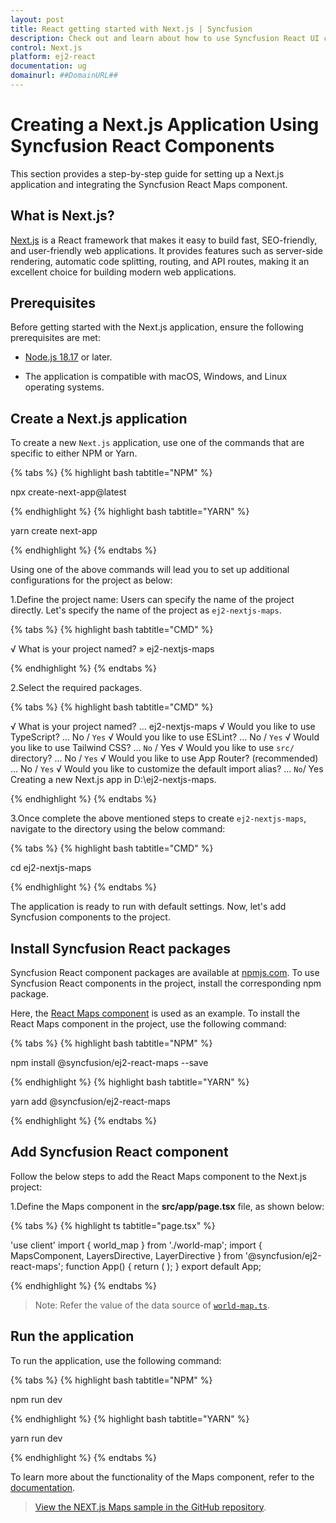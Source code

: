 ```yaml
---
layout: post
title: React getting started with Next.js | Syncfusion
description: Check out and learn about how to use Syncfusion React UI components in the Next.js project.
control: Next.js
platform: ej2-react
documentation: ug
domainurl: ##DomainURL##
---
```



# Creating a Next.js Application Using Syncfusion React Components

This section provides a step-by-step guide for setting up a Next.js application and integrating the Syncfusion React Maps component.

## What is Next.js?

[Next.js](https://nextjs.org/) is a React framework that makes it easy to build fast, SEO-friendly, and user-friendly web applications. It provides features such as server-side rendering, automatic code splitting, routing, and API routes, making it an excellent choice for building modern web applications.

## Prerequisites

Before getting started with the Next.js application, ensure the following prerequisites are met:

* [Node.js 18.17](https://nodejs.org/en) or later.

* The application is compatible with macOS, Windows, and Linux operating systems.

## Create a Next.js application

To create a new `Next.js` application, use one of the commands that are specific to either NPM or Yarn.

{% tabs %}
{% highlight bash tabtitle="NPM" %}

npx create-next-app@latest

{% endhighlight %}
{% highlight bash tabtitle="YARN" %}

yarn create next-app

{% endhighlight %}
{% endtabs %}

Using one of the above commands will lead you to set up additional configurations for the project as below:

1.Define the project name: Users can specify the name of the project directly. Let's specify the name of the project as `ej2-nextjs-maps`.

{% tabs %}
{% highlight bash tabtitle="CMD" %}

√ What is your project named? » ej2-nextjs-maps

{% endhighlight %}
{% endtabs %}

2.Select the required packages.

{% tabs %}
{% highlight bash tabtitle="CMD" %}

√ What is your project named? ... ej2-nextjs-maps
√ Would you like to use TypeScript? ... No / `Yes`
√ Would you like to use ESLint? ... No / `Yes`
√ Would you like to use Tailwind CSS? ... `No` / Yes
√ Would you like to use `src/` directory? ... No / `Yes`
√ Would you like to use App Router? (recommended) ... No / `Yes`
√ Would you like to customize the default import alias? ... `No`/ Yes
Creating a new Next.js app in D:\ej2-nextjs-maps.

{% endhighlight %}
{% endtabs %}

3.Once complete the above mentioned steps to create `ej2-nextjs-maps`, navigate to the directory using the below command:

{% tabs %}
{% highlight bash tabtitle="CMD" %}

cd ej2-nextjs-maps

{% endhighlight %}
{% endtabs %}

The application is ready to run with default settings. Now, let's add Syncfusion components to the project.

## Install Syncfusion React packages

Syncfusion React component packages are available at [npmjs.com](https://www.npmjs.com/search?q=ej2-react). To use Syncfusion React components in the project, install the corresponding npm package.

Here, the [React Maps component](https://www.syncfusion.com/react-components/react-maps-library) is used as an example. To install the React Maps component in the project, use the following command:

{% tabs %}
{% highlight bash tabtitle="NPM" %}

npm install @syncfusion/ej2-react-maps --save

{% endhighlight %}
{% highlight bash tabtitle="YARN" %}

yarn add @syncfusion/ej2-react-maps

{% endhighlight %}
{% endtabs %}

## Add Syncfusion React component

Follow the below steps to add the React Maps component to the Next.js project:

1.Define the Maps component in the **src/app/page.tsx** file, as shown below:

{% tabs %}
{% highlight ts tabtitle="page.tsx" %}

'use client'
import { world_map } from './world-map';
import { MapsComponent, LayersDirective, LayerDirective } from '@syncfusion/ej2-react-maps';
 function App() {
    return (<MapsComponent id="maps">
            <LayersDirective>
                <LayerDirective shapeData={world_map}>
                </LayerDirective>
            </LayersDirective>
        </MapsComponent>);
}
export default App;

{% endhighlight %}
{% endtabs %}

>Note: Refer the value of the data source of [`world-map.ts`](https://www.syncfusion.com/downloads/support/directtrac/general/ze/world_map1260719407).

## Run the application

To run the application, use the following command:

{% tabs %}
{% highlight bash tabtitle="NPM" %}

npm run dev

{% endhighlight %}
{% highlight bash tabtitle="YARN" %}

yarn run dev

{% endhighlight %}
{% endtabs %}

To learn more about the functionality of the Maps component, refer to the [documentation](https://ej2.syncfusion.com/react/documentation/maps/getting-started#module-injection).

> [View the NEXT.js Maps sample in the GitHub repository](https://github.com/SyncfusionExamples/syncfusion-react-maps-component-in-nextjs).
